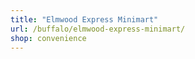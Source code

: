 ```yaml
---
title: "Elmwood Express Minimart"
url: /buffalo/elmwood-express-minimart/
shop: convenience
---
```

